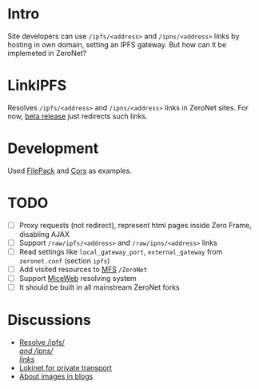 # Intro
Site developers can use `/ipfs/<address>` and `/ipns/<address>` links by hosting in own domain, setting an IPFS gateway. But how can it be implemeted in ZeroNet?

# LinkIPFS
Resolves `/ipfs/<address>` and `/ipns/<address>` links in ZeroNet sites.
For now, [beta release](https://github.com/defder-su/LinkIPFS/releases/tag/v0.1-redirector) just redirects such links.

# Development
Used [FilePack](https://github.com/HelloZeroNet/ZeroNet/tree/py3/plugins/FilePack) and [Cors](https://github.com/ZeroNetX/ZeroNet-Plugins/tree/master/Cors) as examples.

# TODO
- [ ] Proxy requests (not redirect), represent html pages inside Zero Frame, disabling AJAX
- [ ] Support `/raw/ipfs/<address>` and `/raw/ipns/<address>` links
- [ ] Read settings like `local_gateway_port`, `external_gateway` from `zeronet.conf` (section `ipfs`)
- [ ] Add visited resources to [MFS](https://docs.ipfs.io/concepts/file-systems/#mutable-file-system-mfs) `/ZeroNet`
- [ ] Support [MiceWeb](https://github.com/Robotizing/MiceWeb/) resolving system
- [ ] It should be built in all mainstream ZeroNet forks

# Discussions
- [Resolve /ipfs/<address> and /ipns/<address> links](https://github.com/ZeroNetX/ZeroNet/issues/134)
- [Lokinet for private transport](https://github.com/ipfs/notes/issues/431)
- [About images in blogs](http://127.0.0.1:43110/1MaQ4W5D6G52TpBfPACU9k9QcB1DxvHZ5v/?Post:35#Comments)
